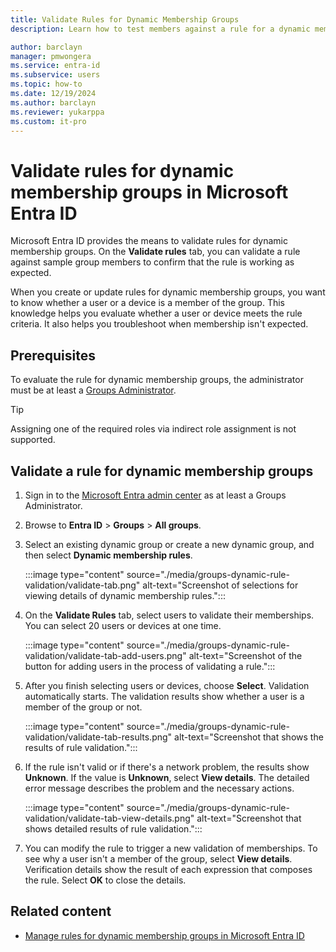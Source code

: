 ```yaml
---
title: Validate Rules for Dynamic Membership Groups
description: Learn how to test members against a rule for a dynamic membership groups in Microsoft Entra ID.

author: barclayn
manager: pmwongera
ms.service: entra-id
ms.subservice: users
ms.topic: how-to
ms.date: 12/19/2024
ms.author: barclayn
ms.reviewer: yukarppa
ms.custom: it-pro
---
```


# Validate rules for dynamic membership groups in Microsoft Entra ID

Microsoft Entra ID provides the means to validate rules for dynamic membership groups. On the **Validate rules** tab, you can validate a rule against sample group members to confirm that the rule is working as expected.

When you create or update rules for dynamic membership groups, you want to know whether a user or a device is a member of the group. This knowledge helps you evaluate whether a user or device meets the rule criteria. It also helps you troubleshoot when membership isn't expected.

## Prerequisites

To evaluate the rule for dynamic membership groups, the administrator must be at least a [Groups Administrator](~/identity/role-based-access-control/permissions-reference.md#groups-administrator).

> [!TIP]
> Assigning one of the required roles via indirect role assignment is not supported.

## Validate a rule for dynamic membership groups

1. Sign in to the [Microsoft Entra admin center](https://entra.microsoft.com) as at least a Groups Administrator.

2. Browse to **Entra ID** > **Groups** > **All groups**.

3. Select an existing dynamic group or create a new dynamic group, and then select **Dynamic membership rules**.

   :::image type="content" source="./media/groups-dynamic-rule-validation/validate-tab.png" alt-text="Screenshot of selections for viewing details of dynamic membership rules.":::

4. On the **Validate Rules** tab, select users to validate their memberships. You can select 20 users or devices at one time.

   :::image type="content" source="./media/groups-dynamic-rule-validation/validate-tab-add-users.png" alt-text="Screenshot of the button for adding users in the process of validating a rule.":::

5. After you finish selecting users or devices, choose **Select**. Validation automatically starts. The validation results show whether a user is a member of the group or not.

   :::image type="content" source="./media/groups-dynamic-rule-validation/validate-tab-results.png" alt-text="Screenshot that shows the results of rule validation.":::

6. If the rule isn't valid or if there's a network problem, the results show **Unknown**. If the value is **Unknown**, select **View details**. The detailed error message describes the problem and the necessary actions.

   :::image type="content" source="./media/groups-dynamic-rule-validation/validate-tab-view-details.png" alt-text="Screenshot that shows detailed results of rule validation.":::

7. You can modify the rule to trigger a new validation of memberships. To see why a user isn't a member of the group, select **View details**. Verification details show the result of each expression that composes the rule. Select **OK** to close the details.

## Related content

- [Manage rules for dynamic membership groups in Microsoft Entra ID](groups-dynamic-membership.md)
